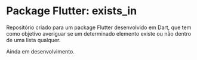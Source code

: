 # Package Flutter: exists_in
Repositório criado para um package Flutter desenvolvido em Dart, que tem como objetivo averiguar se um determinado elemento existe ou não dentro de uma lista qualquer.

Ainda em desenvolvimento.
